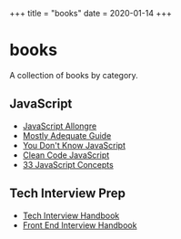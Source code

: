 +++
title = "books"
date = 2020-01-14
+++

# books

A collection of books by category.

## JavaScript

* [JavaScript Allongre](https://leanpub.com/javascriptallongesix/read)
* [Mostly Adequate Guide](https://mostly-adequate.gitbooks.io/mostly-adequate-guide/)
* [You Don't Know JavaScript](https://github.com/getify/You-Dont-Know-JS)
* [Clean Code JavaScript](https://github.com/ryanmcdermott/clean-code-javascript)
* [33 JavaScript Concepts](https://github.com/leonardomso/33-js-concepts)

## Tech Interview Prep

* [Tech Interview Handbook](https://github.com/yangshun/tech-interview-handbook)
* [Front End Interview Handbook](https://github.com/yangshun/front-end-interview-handbook)